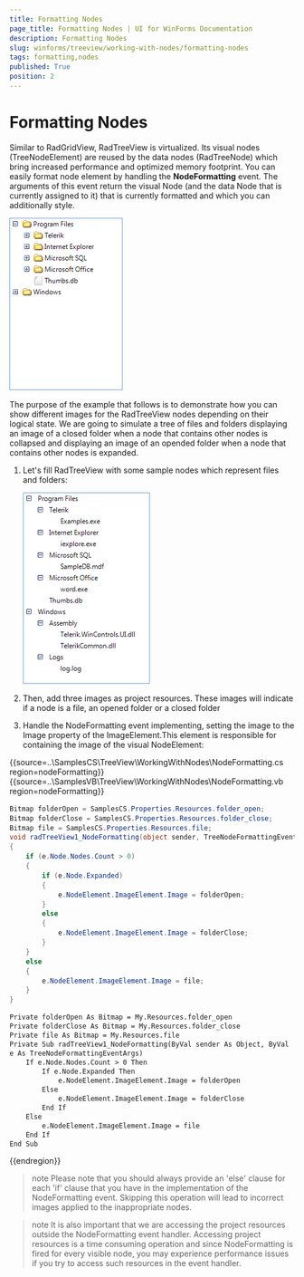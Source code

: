 ```yaml
---
title: Formatting Nodes
page_title: Formatting Nodes | UI for WinForms Documentation
description: Formatting Nodes
slug: winforms/treeview/working-with-nodes/formatting-nodes
tags: formatting,nodes
published: True
position: 2
---
```


# Formatting Nodes



Similar to RadGridView, RadTreeView is virtualized. Its visual nodes (TreeNodeElement) are reused by the data nodes (RadTreeNode) which bring increased performance and optimized memory footprint. You can easily format node element by handling the __NodeFormatting__ event. The arguments of this event return the visual Node (and the data Node that is currently assigned to it) that is currently formatted and which you can additionally style.

![treeview-working-with-nodes-formatting-nodes 001](images/treeview-working-with-nodes-formatting-nodes001.png)

The purpose of the example that follows is to demonstrate how you can show different images for the RadTreeView nodes depending on their logical state. We are going to simulate a tree of files and folders displaying an image of a closed folder when a node that contains other nodes is collapsed and displaying an image of an opended folder when a node that contains other nodes is expanded.
        

1. Let's fill RadTreeView with some sample nodes which represent files and folders:

    ![treeview-working-with-nodes-formatting-nodes 002](images/treeview-working-with-nodes-formatting-nodes002.png)

1. Then, add three images as project resources. These images will indicate if a node is a file, an opened folder or a closed folder
            

1. Handle the NodeFormatting event implementing, setting the image to the Image property of the ImageElement.This element is responsible for containing the image of the visual NodeElement:

{{source=..\SamplesCS\TreeView\WorkingWithNodes\NodeFormatting.cs region=nodeFormatting}} 
{{source=..\SamplesVB\TreeView\WorkingWithNodes\NodeFormatting.vb region=nodeFormatting}} 

````C#
Bitmap folderOpen = SamplesCS.Properties.Resources.folder_open;
Bitmap folderClose = SamplesCS.Properties.Resources.folder_close;
Bitmap file = SamplesCS.Properties.Resources.file;
void radTreeView1_NodeFormatting(object sender, TreeNodeFormattingEventArgs e)
{
    if (e.Node.Nodes.Count > 0)
    {
        if (e.Node.Expanded)
        {
            e.NodeElement.ImageElement.Image = folderOpen;
        }
        else
        {
            e.NodeElement.ImageElement.Image = folderClose;
        }
    }
    else
    {
        e.NodeElement.ImageElement.Image = file;
    }
}

````
````VB.NET
Private folderOpen As Bitmap = My.Resources.folder_open
Private folderClose As Bitmap = My.Resources.folder_close
Private file As Bitmap = My.Resources.file
Private Sub radTreeView1_NodeFormatting(ByVal sender As Object, ByVal e As TreeNodeFormattingEventArgs)
    If e.Node.Nodes.Count > 0 Then
        If e.Node.Expanded Then
            e.NodeElement.ImageElement.Image = folderOpen
        Else
            e.NodeElement.ImageElement.Image = folderClose
        End If
    Else
        e.NodeElement.ImageElement.Image = file
    End If
End Sub

````

{{endregion}} 




>note Please note that you should always provide an 'else' clause for each 'if' clause that you have in the implementation of the NodeFormatting event. Skipping this operation will lead to incorrect images applied to the inappropriate nodes.
>


>note It is also important that we are accessing the project resources outside the NodeFormatting event handler. Accessing project resources is a time consuming operation and since NodeFormatting is fired for every visible node, you may experience performance issues if you try to access such resources in the event handler.
>

